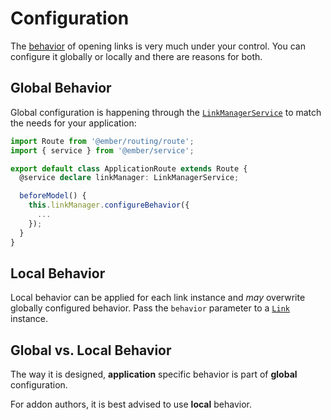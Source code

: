 # Configuration

The [behavior](./behavior.md) of opening links is very much under your control.
You can configure it globally or locally and there are reasons for both.

## Global Behavior

Global configuration is happening through the
[`LinkManagerService`](./api/classes/ember_link.LinkManagerService.md) to match
the needs for your application:

```ts
import Route from '@ember/routing/route';
import { service } from '@ember/service';

export default class ApplicationRoute extends Route {
  @service declare linkManager: LinkManagerService;

  beforeModel() {
    this.linkManager.configureBehavior({
      ...
    });
  }
}
```

## Local Behavior

Local behavior can be applied for each link instance and _may_ overwrite
globally configured behavior. Pass the `behavior` parameter to a
[`Link`](./api/classes/ember_link.Link.md) instance.

## Global vs. Local Behavior

The way it is designed, **application** specific behavior is part of **global**
configuration.

For addon authors, it is best advised to use **local** behavior.
